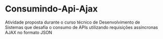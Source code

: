 # Consumindo-Api-Ajax
 Atividade proposta durante o curso técnico de Desenvolvimento de Sistemas que desafia o consumo de APIs utilizando requisições assíncronas AJAX no formato JSON
